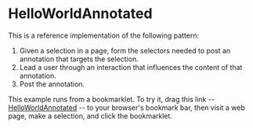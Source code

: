 # HelloWorldAnnotated

This is a reference implementation of the following pattern:

<ol>
<li>Given a selection in a page, form the selectors needed to post an annotation that targets the selection.

<li>Lead a user through an interaction that influences the content of that annotation.

<li>Post the annotation.
</ol>


This example runs from a bookmarklet. To try it, drag this link -- <a href="javascript:(function(){var d=document; var s=d.createElement('script');s.setAttribute('src','https://jonudell.info/h/HelloWorldAnnotated/gather.js');d.head.appendChild(s)})();">HelloWorldAnnotated</a> -- to your browser's bookmark bar, then visit a web page, make a selection, and click the bookmarklet.


